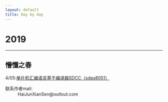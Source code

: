 ```yaml
---
layout: default
title: Day by day
---
```


# 2019


* * *

## 懵懂之春

4/05:[单片机汇编语言基于编译器SDCC（sdas8051）](./SddcForWindows_04-05.html)

<dl>
<dt>联系作者mail:</dt>
<dd>HaiJunXianSen@outlout.com</dd>
